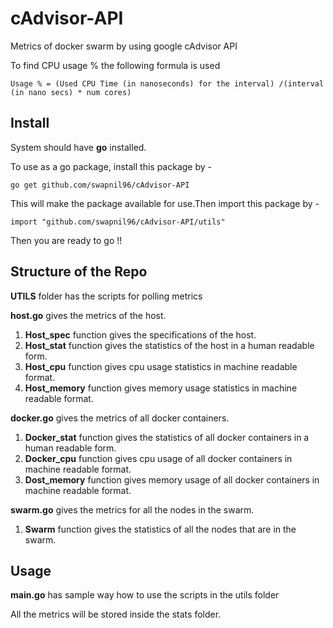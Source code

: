 # cAdvisor-API
Metrics of docker swarm by using google cAdvisor API

To find CPU usage % the following formula is used 

    Usage % = (Used CPU Time (in nanoseconds) for the interval) /(interval (in nano secs) * num cores)

## Install
System should have **go** installed.

To use as a go package, install this package by - 
    
    go get github.com/swapnil96/cAdvisor-API

This will make the package available for use.Then import this package by - 

    import "github.com/swapnil96/cAdvisor-API/utils"

Then you are ready to go !!

## Structure of the Repo
**UTILS** folder has the scripts for polling metrics 


**host.go** gives the metrics of the host.
1) **Host_spec** function gives the specifications of the host.
2) **Host_stat** function gives the statistics of the host in a human readable form.
3) **Host_cpu** function gives cpu usage statistics in machine readable format.
4) **Host_memory** function gives memory usage statistics in machine readable format.

**docker.go** gives the metrics of all docker containers.
1) **Docker_stat** function gives the statistics of all docker containers in a human readable form.
2) **Docker_cpu** function gives cpu usage of all docker containers in machine readable format.
3) **Dost_memory** function gives memory usage of all docker containers in machine readable format.

**swarm.go** gives the metrics for all the nodes in the swarm.
1) **Swarm** function gives the statistics of all the nodes that are in the swarm.

## Usage
**main.go** has sample way how to use the scripts in the utils folder

All the metrics will be stored inside the stats folder.
